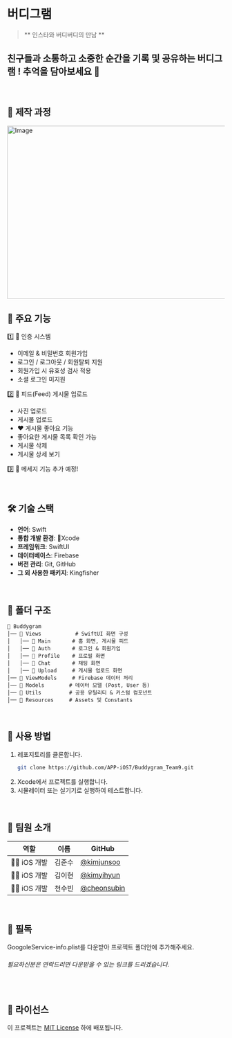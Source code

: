 # 버디그램
> **  인스타와 버디버디의 만남 **

## 친구들과 소통하고 소중한 순간을 기록 및 공유하는 버디그램 ! 추억을 담아보세요 🙂

<br>

## 🎨 제작 과정 
<img width="600" height="400" alt="Image" src="https://github.com/user-attachments/assets/7dd507ef-8d56-428e-8c58-15de42089d38" />

## 📸 주요 기능
1️⃣ 🔑 인증 시스템
- 이메일 & 비밀번호 회원가입 
- 로그인 / 로그아웃 / 회원탈퇴 지원
- 회원가입 시 유효성 검사 적용 
- 소셜 로그인 미지원

2️⃣ 📸 피드(Feed) 게시물 업로드 
- 사진 업로드
- 게시물 업로드 
- ❤️ 게시물 좋아요 기능 
- 좋아요한 게시물 목록 확인 가능
- 게시물 삭제 
- 게시물 상세 보기 

3️⃣  💬 메세지 기능 추가 예정!

<br>

## 🛠️ 기술 스택
- **언어**: Swift
- **통합 개발 환경**: Xcode
- **프레임워크**: SwiftUI
- **데이터베이스**: Firebase
- **버전 관리**: Git, GitHub
- **그 외 사용한 패키지**: Kingfisher
<br>

## 📂 폴더 구조
```
📂 Buddygram
│── 📂 Views           # SwiftUI 화면 구성
│   │── 📂 Main       # 홈 화면, 게시물 피드
│   │── 📂 Auth       # 로그인 & 회원가입
│   │── 📂 Profile    # 프로필 화면
│   │── 📂 Chat       # 채팅 화면
│   │── 📂 Upload     # 게시물 업로드 화면
│── 📂 ViewModels     # Firebase 데이터 처리
│── 📂 Models        # 데이터 모델 (Post, User 등)
│── 📂 Utils         # 공용 유틸리티 & 커스텀 컴포넌트
│── 📂 Resources     # Assets 및 Constants
```

<br>

## 📖 사용 방법
1. 레포지토리를 클론합니다.
   ```bash
   git clone https://github.com/APP-iOS7/Buddygram_Team9.git
   ```
2. Xcode에서 프로젝트를 실행합니다.
3. 시뮬레이터 또는 실기기로 실행하여 테스트합니다.

<br>

## 🤝 팀원 소개
| 역할  | 이름  | GitHub |
|-------|------|--------|
| 👨‍🎨  iOS 개발| 김준수 | [@kimjunsoo](https://github.com/Rrpe) |
| 👨‍💻 iOS 개발 | 김이현 | [@kimyihyun](https://github.com/rladlgus)|
| 👨‍💻 iOS 개발 | 천수빈 | [@cheonsubin](https://github.com/cheon-subin)|

<br>

## 📖 필독
GoogoleService-info.plist를 다운받아 프로젝트 폴더안에 추가해주세요. 
###### 필요하신분은 연락드리면 다운받을 수 있는 링크를 드리겠습니다.

<br>

## 📜 라이선스
이 프로젝트는 [MIT License](LICENSE) 하에 배포됩니다.
